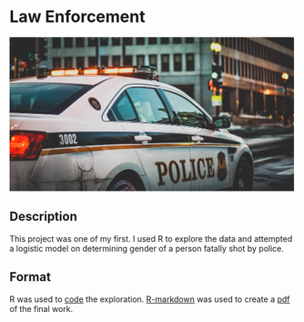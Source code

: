 # Law Enforcement

<img src="images/police.jpg" width ="500">

## Description
 
This project was one of my first. I used R to explore the data and attempted a logistic model on determining gender of a person fatally shot by police.

## Format

R was used to [code](FinalProject_LoydSam_Task3.r) the exploration. [R-markdown](FinalProject_LastDraft.rmd) was used to create a [pdf](FinalProject_LastDraft.pdf) of the final work.

